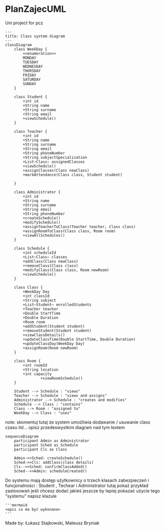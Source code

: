 # PlanZajecUML

Uni project for pcz

```mermaid
---
title: Class system diagram
---
classDiagram
    class WeekDay {
        <<enumeration>>
        MONDAY
        TUESDAY
        WEDNESDAY
        THURSDAY
        FRIDAY
        SATURDAY
        SUNDAY
    }

    class Student {
        +int id
        +String name
        +String surname
        +String email
        +viewSchedule()
    }

    class Teacher {
        +int id
        +String name
        +String surname
        +String email
        +String phoneNumber
        +String subjectSpecialization
        +List~Class~ assignedClasses
        +viewSchedule()
        +assignClasses(Class newClass)
        +markAttendance(Class class, Student student)

    }

    class Administrator {
        +int id
        +String name
        +String surname
        +String email
        +String phoneNumber
        +createSchedule()
        +modifySchedule()
        +assignTeacherToClass(Teacher teacher, Class class)
        +assignRoomToClass(Class class, Room room)
        +viewAllSchedules()
    }

    class Schedule {
        +int scheduleId
        +List~Class~ classes
        +addClass(Class newClass)
        +removeClass(Class class)
        +modifyClass(Class class, Room newRoom)
        +viewSchedule()
    }

    class Class {
        +WeekDay Day
        +int classId
        +String subject
        +List~Student~ enrolledStudents
        +Teacher teacher
        +Double StartTime
        +Double Duration
        +Room room
        +addStudent(Student student)
        +removeStudent(Student student)
        +viewClassDetails()
        +updateClassTime(Double StartTime, Double Duration)
        +updateClassDay(WeekDay Day)
        +assignRoom(Room newRoom)
    }

    class Room {
        +int roomId
        +String location
        +int capacity
                +viewRoomSchedule()
    }

    Student --> Schedule : "views"
    Teacher --> Schedule : "views and assigns"
    Administrator --> Schedule : "creates and modifies"
    Schedule --> Class : "contains"
    Class --> Room : "assigned to"
    WeekDay --> Class : "uses"
```

note: skomentuj tutaj że system umożliwia dodawanie / usuwanie class czasu itd... opisz przedeswystkim diagram nad tym textem 


```mermaid
sequenceDiagram
    participant Admin as Administrator
    participant Sched as Schedule
    participant Cls as Class

    Admin->>Sched: createSchedule()
    Sched->>Cls: addClass(class details)
    Cls-->>Sched: confirmClassAdded()
    Sched-->>Admin: scheduleCreated()
```
Do systemu mają dostęp użytkownicy o trzech klasach zabezpieczeń i funcjonalności : Student , Techear i Administrator
tutaj pokaż przykład zastosowań jeśli chcesz dodać jakieś jeszcze by lepiej pokazać użycie tego "systemu" napisz klazule 
```
'''mermaid
<opis co ma być wykonane>
'''
```

Made by:
Łukasz Stajkowski, Mateusz Bryniak
